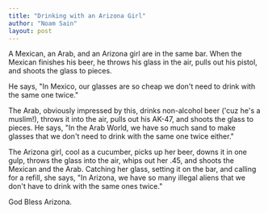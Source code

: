 ```yaml
---
title: "Drinking with an Arizona Girl"
author: "Noam Sain"
layout: post
---
```


A Mexican, an Arab, and an Arizona girl are in the same bar. When the Mexican finishes his beer, he throws his glass in the air, pulls out his pistol, and shoots the glass to pieces.

He says, "In Mexico, our glasses are so cheap we don't need to drink with the same one twice."

The Arab, obviously impressed by this, drinks non-alcohol beer ('cuz he's a muslim!), throws it into the air, pulls out his AK-47, and shoots the glass to pieces. He says, "In the Arab World, we have so much sand to make glasses that we don't need to drink with the same one twice either."

The Arizona girl, cool as a cucumber, picks up her beer, downs it in one gulp, throws the glass into the air, whips out her .45, and shoots the Mexican and the Arab. Catching her glass, setting it on the bar, and calling for a refill, she says, "In Arizona, we have so many illegal aliens that we don't have to drink with the same ones twice."

God Bless Arizona.
